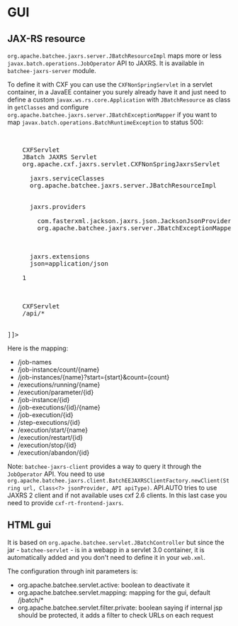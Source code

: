 <!---
Licensed to the Apache Software Foundation (ASF) under one
or more contributor license agreements.  See the NOTICE file
distributed with this work for additional information
regarding copyright ownership.  The ASF licenses this file
to you under the Apache License, Version 2.0 (the
"License"); you may not use this file except in compliance
with the License.  You may obtain a copy of the License at

  http://www.apache.org/licenses/LICENSE-2.0

Unless required by applicable law or agreed to in writing,
software distributed under the License is distributed on an
"AS IS" BASIS, WITHOUT WARRANTIES OR CONDITIONS OF ANY
KIND, either express or implied.  See the License for the
specific language governing permissions and limitations
under the License.
-->
# GUI
## JAX-RS resource

`org.apache.batchee.jaxrs.server.JBatchResourceImpl` maps more or less `javax.batch.operations.JobOperator` API
to JAXRS. It is available in `batchee-jaxrs-server` module.

To define it with CXF you can use the `CXFNonSpringServlet` in a servlet container, in a JavaEE container
you surely already have it and just need to define a custom `javax.ws.rs.core.Application` with `JBatchResource`
as class in `getClasses` and configure `org.apache.batchee.jaxrs.server.JBatchExceptionMapper` if you want
to map `javax.batch.operations.BatchRuntimeException` to status 500:

<pre class="prettyprint linenums"><![CDATA[
<web-app version="2.5"
         xmlns="http://java.sun.com/xml/ns/javaee"
         xmlns:xsi="http://www.w3.org/2001/XMLSchema-instance"
         xsi:schemaLocation="http://java.sun.com/xml/ns/javaee http://java.sun.com/xml/ns/javaee/web-app_2_5.xsd">
  <servlet>
    <servlet-name>CXFServlet</servlet-name>
    <display-name>JBatch JAXRS Servlet</display-name>
    <servlet-class>org.apache.cxf.jaxrs.servlet.CXFNonSpringJaxrsServlet</servlet-class>
    <init-param>
      <param-name>jaxrs.serviceClasses</param-name>
      <param-value>org.apache.batchee.jaxrs.server.JBatchResourceImpl</param-value>
    </init-param>
    <init-param>
      <param-name>jaxrs.providers</param-name>
      <param-value>
        com.fasterxml.jackson.jaxrs.json.JacksonJsonProvider,
        org.apache.batchee.jaxrs.server.JBatchExceptionMapper
      </param-value>
    </init-param>
    <init-param>
      <param-name>jaxrs.extensions</param-name>
      <param-value>json=application/json</param-value>
    </init-param>
    <load-on-startup>1</load-on-startup>
  </servlet>

  <servlet-mapping>
    <servlet-name>CXFServlet</servlet-name>
    <url-pattern>/api/*</url-pattern>
  </servlet-mapping>
</web-app>
]]></pre>

Here is the mapping:

* /job-names
* /job-instance/count/{name}
* /job-instances/{name}?start={start}&count={count}
* /executions/running/{name}
* /execution/parameter/{id}
* /job-instance/{id}
* /job-executions/{id}/{name}
* /job-execution/{id}
* /step-executions/{id}
* /execution/start/{name}
* /execution/restart/{id}
* /execution/stop/{id}
* /execution/abandon/{id}

Note: `batchee-jaxrs-client` provides a way to query it through the `JobOperator` API. You need to use
`org.apache.batchee.jaxrs.client.BatchEEJAXRSClientFactory.newClient(String url, Class<?> jsonProvider, API apiType)`.
API.AUTO tries to use JAXRS 2 client and if not available uses cxf 2.6 clients. In this last case you need to provide `cxf-rt-frontend-jaxrs`.

## HTML gui

It is based on `org.apache.batchee.servlet.JBatchController` but since the jar - `batchee-servlet` - is in a webapp in a servlet 3.0 container,
it is automatically added and you don't need to define it in your `web.xml`.

The configuration through init parameters is:

* org.apache.batchee.servlet.active: boolean to deactivate it
* org.apache.batchee.servlet.mapping: mapping for the gui, default /jbatch/*
* org.apache.batchee.servlet.filter.private: boolean saying if internal jsp should be protected, it adds a filter to check URLs on each request
